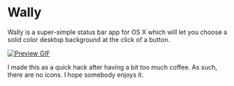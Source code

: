 # Wally
Wally is a super-simple status bar app for OS X which will let you choose a
solid color desktop background at the click of a button.

[![Preview GIF](http://i.imgur.com/pz6hLK5.gif?raw=true)](http://i.imgur.com/pz6hLK5.gif?raw=true)

I made this as a quick hack after having a bit too much coffee. As such, there
are no icons. I hope somebody enjoys it.
